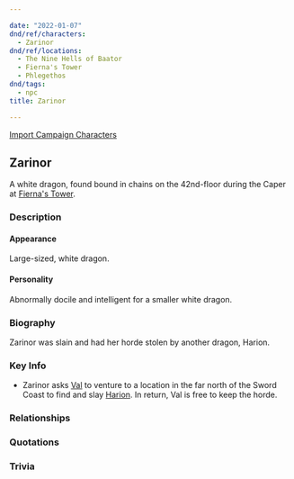 ```yaml
---

date: "2022-01-07"
dnd/ref/characters:
  - Zarinor
dnd/ref/locations:
  - The Nine Hells of Baator
  - Fierna's Tower
  - Phlegethos
dnd/tags:
  - npc
title: Zarinor

---
```


[Import Campaign Characters](/dnd/characters/)

## Zarinor

A white dragon, found bound in chains on the 42nd-floor during the Caper at [Fierna's Tower](/dnd/locations/fiernas-tower).

### Description

#### Appearance

Large-sized, white dragon.

#### Personality

Abnormally docile and intelligent for a smaller white dragon.

### Biography

Zarinor was slain and had her horde stolen by another dragon, Harion.

### Key Info

- Zarinor asks [Val](/dnd/characters/val) to venture to a location in the far north of the Sword Coast to find and slay [Harion](/dnd/npcs/harion). In return, Val is free to keep the horde.

### Relationships

### Quotations

### Trivia
